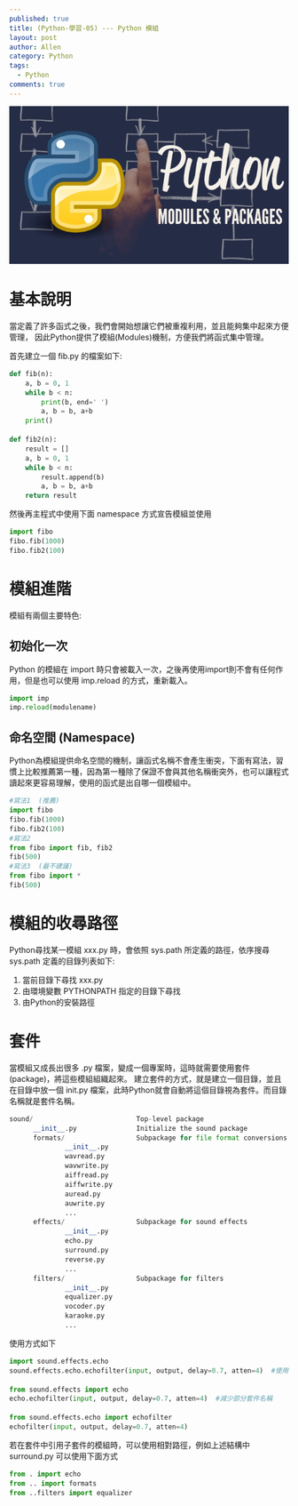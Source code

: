 ```yaml
---
published: true
title: (Python-學習-05) --- Python 模組
layout: post
author: Allen
category: Python
tags: 
  - Python
comments: true
---
```


![book](/images/blog/20170922/20170922-000.png)

# 基本說明
當定義了許多函式之後，我們會開始想讓它們被重複利用，並且能夠集中起來方便管理，
因此Python提供了模組(Modules)機制，方便我們將函式集中管理。

首先建立一個 fib.py 的檔案如下:
```python
def fib(n):  
    a, b = 0, 1
    while b < n:
        print(b, end=' ')
        a, b = b, a+b
    print()

def fib2(n): 
    result = []
    a, b = 0, 1
    while b < n:
        result.append(b)
        a, b = b, a+b
    return result
```
然後再主程式中使用下面 namespace 方式宣告模組並使用
```python
import fibo
fibo.fib(1000)
fibo.fib2(100)
```

# 模組進階
模組有兩個主要特色:
## 初始化一次
Python 的模組在 import 時只會被載入一次，之後再使用import則不會有任何作用，但是也可以使用 imp.reload 的方式，重新載入。
```python
import imp
imp.reload(modulename)
```
## 命名空間 (Namespace)
Python為模組提供命名空間的機制，讓函式名稱不會產生衝突，下面有寫法，習慣上比較推薦第一種，因為第一種除了保證不會與其他名稱衝突外，也可以讓程式讀起來更容易理解，使用的函式是出自哪一個模組中。
```python
#寫法1  (推薦)
import fibo
fibo.fib(1000)
fibo.fib2(100)
#寫法2
from fibo import fib, fib2
fib(500)
#寫法3  (最不建議)
from fibo import *
fib(500)
```

# 模組的收尋路徑
Python尋找某一模組 xxx.py 時，會依照 sys.path 所定義的路徑，依序搜尋
sys.path 定義的目錄列表如下:
1. 當前目錄下尋找 xxx.py
2. 由環境變數 PYTHONPATH 指定的目錄下尋找
3. 由Python的安裝路徑

# 套件
當模組又成長出很多 .py 檔案，變成一個專案時，這時就需要使用套件 (package)，將這些模組組織起來。
建立套件的方式，就是建立一個目錄，並且在目錄中放一個 init.py 檔案，此時Python就會自動將這個目錄視為套件。而目錄名稱就是套件名稱。
```python
sound/                          Top-level package
      __init__.py               Initialize the sound package
      formats/                  Subpackage for file format conversions
              __init__.py
              wavread.py
              wavwrite.py
              aiffread.py
              aiffwrite.py
              auread.py
              auwrite.py
              ...
      effects/                  Subpackage for sound effects
              __init__.py
              echo.py
              surround.py
              reverse.py
              ...
      filters/                  Subpackage for filters
              __init__.py
              equalizer.py
              vocoder.py
              karaoke.py
              ...
```
使用方式如下
```python
import sound.effects.echo
sound.effects.echo.echofilter(input, output, delay=0.7, atten=4)  #使用完整名稱

from sound.effects import echo
echo.echofilter(input, output, delay=0.7, atten=4)  #減少部分套件名稱

from sound.effects.echo import echofilter
echofilter(input, output, delay=0.7, atten=4)
```
若在套件中引用子套件的模組時，可以使用相對路徑，例如上述結構中 surround.py 可以使用下面方式
```python
from . import echo
from .. import formats
from ..filters import equalizer
```
